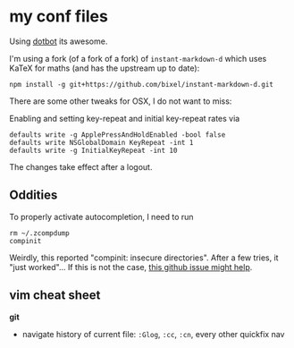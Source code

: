 # my conf files
Using [dotbot](https://github.com/anishathalye/dotbot) its awesome.

I'm using a fork (of a fork of a fork) of `instant-markdown-d` which uses KaTeX
for maths (and has the upstream up to date):

    npm install -g git+https://github.com/bixel/instant-markdown-d.git

There are some other tweaks for OSX, I do not want to miss:

Enabling and setting key-repeat and initial key-repeat rates via
```
defaults write -g ApplePressAndHoldEnabled -bool false
defaults write NSGlobalDomain KeyRepeat -int 1
defaults write -g InitialKeyRepeat -int 10
```
The changes take effect after a logout.

## Oddities

To properly activate autocompletion, I need to run
```
rm ~/.zcompdump
compinit
```
Weirdly, this reported "compinit: insecure directories". After a few tries, it
"just worked"...  If this is not the case, [this github issue might
help](https://github.com/zsh-users/zsh-completions/issues/433).

## vim cheat sheet

**git**
- navigate history of current file: `:Glog`, `:cc`, `:cn`, every other quickfix
  nav

